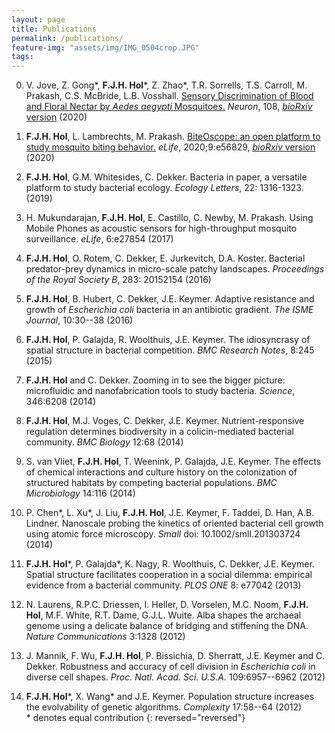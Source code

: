 ```yaml
---
layout: page
title: Publications
permalink: /publications/
feature-img: "assets/img/IMG_0504crop.JPG"
tags:
---
```


0. V. Jove, Z. Gong\*, **F.J.H. Hol**\*, Z. Zhao\*, T.R. Sorrells, T.S. Carroll, M. Prakash, C.S. McBride, L.B. Vosshall. [Sensory Discrimination of Blood and Floral Nectar by *Aedes aegypti* Mosquitoes.](https://www.cell.com/neuron/pdfExtended/S0896-6273(20)30719-4) *Neuron*, 108, [*bioRxiv* version](https://www.biorxiv.org/content/10.1101/2020.02.27.954206v1.abstract) (2020)

0. **F.J.H. Hol**, L. Lambrechts, M. Prakash. [BiteOscope: an open platform to study mosquito biting behavior.](https://elifesciences.org/articles/56829) *eLife*, 2020;9:e56829, [*bioRxiv* version](https://www.biorxiv.org/content/10.1101/2020.02.19.955641v1) (2020)

0. **F.J.H. Hol**, G.M. Whitesides, C. Dekker. Bacteria in paper,
a versatile platform to study bacterial ecology. *Ecology Letters*, 22:
1316-1323. (2019)

0. H. Mukundarajan, **F.J.H. Hol**, E. Castillo, C. Newby, M.
Prakash. Using Mobile Phones as acoustic sensors for high-throughput
mosquito surveillance. *eLife*, 6:e27854 (2017)

0. **F.J.H. Hol**, O. Rotem, C. Dekker, E. Jurkevitch, D.A.
Koster. Bacterial predator-prey dynamics in micro-scale patchy
landscapes. *Proceedings of the Royal Society B*, 283: 20152154 (2016)

0. **F.J.H. Hol**, B. Hubert, C. Dekker, J.E. Keymer. Adaptive
resistance and growth of *Escherichia coli* bacteria in an antibiotic
gradient. *The ISME Journal*, 10:30--38 (2016)

0. **F.J.H. Hol**, P. Galajda, R. Woolthuis, J.E. Keymer. The
idiosyncrasy of spatial structure in bacterial competition. *BMC
Research Notes*, 8:245 (2015)

0. **F.J.H. Hol** and C. Dekker. Zooming in to see the bigger
picture: microfluidic and nanofabrication tools to study bacteria.
*Science*, 346:6208 (2014)

0. **F.J.H. Hol**, M.J. Voges, C. Dekker, J.E. Keymer.
Nutrient-responsive regulation determines biodiversity in a
colicin-mediated bacterial community. *BMC Biology* 12:68 (2014)

0. S. van Vliet, **F.J.H. Hol**, T. Weenink, P. Galajda, J.E.
Keymer. The effects of chemical interactions and culture history on the
colonization of structured habitats by competing bacterial populations.
*BMC Microbiology* 14:116 (2014)

0. P. Chen\*, L. Xu\*, J. Liu, **F.J.H. Hol**, J.E.
Keymer, F. Taddei, D. Han, A.B. Lindner. Nanoscale probing the kinetics
of oriented bacterial cell growth using atomic force microscopy. *Small*
doi: 10.1002/smll.201303724 (2014) 

0. **F.J.H. Hol**\*, P. Galajda\*, K. Nagy, R. Woolthuis,
C. Dekker, J.E. Keymer. Spatial structure facilitates cooperation in a
social dilemma: empirical evidence from a bacterial community. *PLOS
ONE* 8: e77042 (2013)

0. N. Laurens, R.P.C. Driessen, I. Heller, D. Vorselen, M.C. Noom, **F.J.H.
Hol**, M.F. White, R.T. Dame, G.J.L. Wuite. Alba shapes the
archaeal genome using a delicate balance of bridging and stiffening the
DNA. *Nature Communications* 3:1328 (2012)

0. J. Mannik, F. Wu, **F.J.H. Hol**, P. Bissichia, D. Sherratt,
J.E. Keymer and C. Dekker. Robustness and accuracy of cell division in
*Escherichia coli* in diverse cell shapes. *Proc. Natl. Acad. Sci.
U.S.A.* 109:6957--6962 (2012)

0. **F.J.H. Hol**\*, X. Wang\* and J.E. Keymer.
Population structure increases the evolvability of genetic algorithms.
*Complexity* 17:58--64 (2012)  
\* denotes equal contribution
{: reversed="reversed"}

<!-- Type on Strap is based on Type Theme, a free and open-source theme for [Jekyll](http://jekyllrb.com/), licensed under the MIT License.

Head over to the [theme's documentation](https://github.io/sylhare/Type-on-Strap) for much more information about Type on Strap or to install this theme on your own Jekyll site.

This file is an example of a page in Jekyll, that automatically shows up in the header navigation, you can delete or modify this file freely. -->
 
